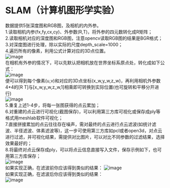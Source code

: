 # SLAM（计算机图形学实验）
数据提供5张深度图和RGB图，及相机的内外参。  
1.读取相机内参(fx,fy,cx,cy)、外参数(R,T)，将外参的四元数转化成R矩阵；  
2.读取相机对应的深度图和RGB图，注意opencv读取RGB图的结果是BGR格式；  
3.对深度图进行处理，除以实际的尺度depth_scale=1000；  
4.遍历所有的像素，利用公式计算对应的3D点位置。  
![image](https://github.com/hjl18/SLAM/assets/79409113/ad4acbe3-31cc-4b26-80c8-e012d90c080c)  
在相机有外参的情况下，可以先默认把相机放在世界坐标系原点处，转化成如下公式：  
![image](https://github.com/hjl18/SLAM/assets/79409113/d0c1dee7-0ff7-481f-9750-3ae5376b8dcb)  
便可以得到每个像素(u,v)和对应的3D点坐标(x_w,y_w,z_w)，再利用相机外参数4*4的[R T]与[x_w,y_w,z_w,1]相乘即可转换到实际位置(也可旋转和平移分开进行)  
![image](https://github.com/hjl18/SLAM/assets/79409113/b5add9d3-3431-400c-b3d4-c70fb4fbdf02)  
5.重复上述1-4步，将每一张图获得的点云累加；  
6.对重建的点云进行可视化(截图保存)，可以利用第三方库可视化或保存成ply等格式用meshlab软件可视化；  
7.直接拼接累加的点云往往存在噪声，需对最终的点云进行点云滤波(如统计滤波、半径滤波、体素滤波等)，这一步可使用第三方库如pcl或者open3d，对点云进行过滤，并可视化结果，需提供对比图片，可以对比不同参数的过滤结果，选择效果最好的；  
8.将最终对点云保存成ply，可以将点云信息直接写入文件，保存示例如下，也可用第三方库保存；  
![image](https://github.com/hjl18/SLAM/assets/79409113/7daeef45-ecea-42f7-a837-2fcbc55ed3b1)  
如果实现正确，在滤波前你应该得到类似的结果：
![image](https://github.com/hjl18/SLAM/assets/79409113/73ce2e5b-d1a2-4b65-a8b5-8ac0783efa2f)  
如果实现正确，在滤波后你应该得到类似的结果：  
![image](https://github.com/hjl18/SLAM/assets/79409113/63ba60eb-88c4-43d0-a1cc-9658d72f9c52)

